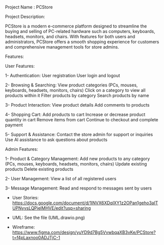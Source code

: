Project Name : PCStore

Project Description: 

PCStore is a modern e-commerce platform designed to streamline the buying and selling of PC-related hardware such as computers, keyboards, headsets, monitors, and chairs. With features for both users and administrators, PCStore offers a smooth shopping experience for customers and comprehensive management tools for store admins.

Features:

User Features:

1- Authentication:
User registration
User login and logout

2- Browsing & Searching:
View product categories (PCs, mouses, keyboards, headsets, monitors, chairs)
Click on a category to view all products within it
Filter products by category
Search products by name

3- Product Interaction:
View product details
Add comments to products

4- Shopping Cart:
Add products to cart
Increase or decrease product quantity in cart
Remove items from cart
Continue to checkout and complete payment

5- Support & Assistance:
Contact the store admin for support or inquiries
Use AI assistance to ask questions about products

Admin Features:

1- Product & Category Management:
Add new products to any category (PCs, mouses, keyboards, headsets, monitors, chairs)
Update existing products
Delete existing products

2- User Management:
View a list of all registered users

3- Message Management:
Read and respond to messages sent by users

- User Stories:
https://docs.google.com/document/d/1lNVX6XDqlXY1z2OPan1geho3aITUPNyvsLQPielMHVE/edit?usp=sharing

- UML: 
See the file (UML.drawio.png)

- Wireframe:
https://www.figma.com/design/yuYD9d7Bg5VvwbqaXB3vKe/PCStore?t=f4pLaxnoo0ADJTjC-1


 
